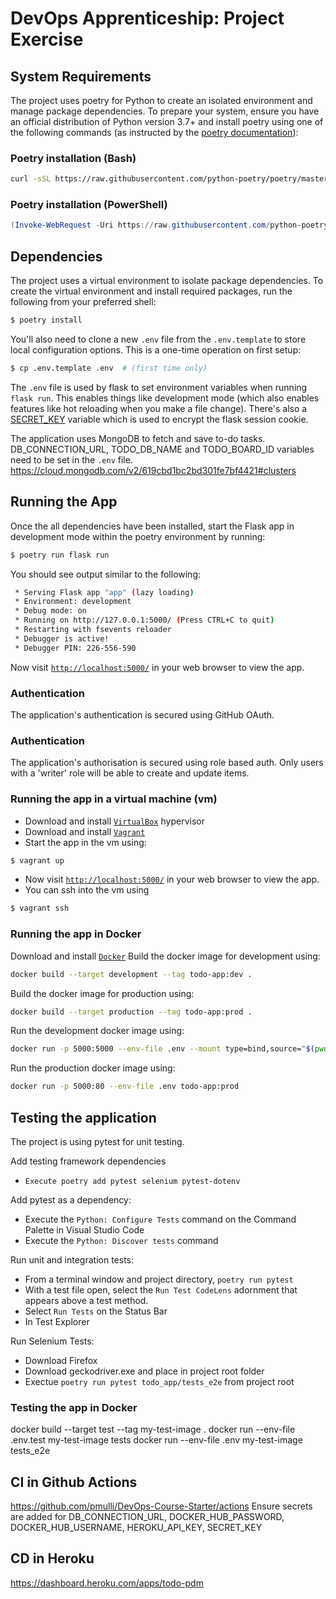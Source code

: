 # DevOps Apprenticeship: Project Exercise

## System Requirements

The project uses poetry for Python to create an isolated environment and manage package dependencies. To prepare your system, ensure you have an official distribution of Python version 3.7+ and install poetry using one of the following commands (as instructed by the [poetry documentation](https://python-poetry.org/docs/#system-requirements)):

### Poetry installation (Bash)

```bash
curl -sSL https://raw.githubusercontent.com/python-poetry/poetry/master/get-poetry.py | python
```

### Poetry installation (PowerShell)

```powershell
(Invoke-WebRequest -Uri https://raw.githubusercontent.com/python-poetry/poetry/master/get-poetry.py -UseBasicParsing).Content | python
```

## Dependencies

The project uses a virtual environment to isolate package dependencies. To create the virtual environment and install required packages, run the following from your preferred shell:

```bash
$ poetry install
```

You'll also need to clone a new `.env` file from the `.env.template` to store local configuration options. This is a one-time operation on first setup:

```bash
$ cp .env.template .env  # (first time only)
```

The `.env` file is used by flask to set environment variables when running `flask run`. This enables things like development mode (which also enables features like hot reloading when you make a file change). There's also a [SECRET_KEY](https://flask.palletsprojects.com/en/1.1.x/config/#SECRET_KEY) variable which is used to encrypt the flask session cookie.

The application uses MongoDB to fetch and save to-do tasks. DB_CONNECTION_URL, TODO_DB_NAME and TODO_BOARD_ID variables need to be set in the `.env` file.
https://cloud.mongodb.com/v2/619cbd1bc2bd301fe7bf4421#clusters

## Running the App

Once the all dependencies have been installed, start the Flask app in development mode within the poetry environment by running:
```bash
$ poetry run flask run
```

You should see output similar to the following:
```bash
 * Serving Flask app "app" (lazy loading)
 * Environment: development
 * Debug mode: on
 * Running on http://127.0.0.1:5000/ (Press CTRL+C to quit)
 * Restarting with fsevents reloader
 * Debugger is active!
 * Debugger PIN: 226-556-590
```
Now visit [`http://localhost:5000/`](http://localhost:5000/) in your web browser to view the app.

### Authentication
The application's authentication is secured using GitHub OAuth.

### Authentication
The application's authorisation is secured using role based auth. Only users with a 'writer' role will be able to create and update items.

### Running the app in a virtual machine (vm)
- Download and install [`VirtualBox`](https://www.virtualbox.org/) hypervisor
- Download and install [`Vagrant`](https://www.vagrantup.com/)
- Start the app in the vm using:
```bash
$ vagrant up
```
- Now visit [`http://localhost:5000/`](http://localhost:5000/) in your web browser to view the app.
- You can ssh into the vm using
```bash
$ vagrant ssh
```

### Running the app in Docker
Download and install [`Docker`](https://www.docker.com/get-started)
Build the docker image for development using:
```bash
docker build --target development --tag todo-app:dev .
```
Build the docker image for production using:
```bash
docker build --target production --tag todo-app:prod .
```
Run the development docker image using:
```bash
docker run -p 5000:5000 --env-file .env --mount type=bind,source="$(pwd)"/todo_app,target=/todo_app todo-app:dev
```
Run the production docker image using:
```bash
docker run -p 5000:80 --env-file .env todo-app:prod
```



## Testing the application

The project is using pytest for unit testing.

Add testing framework dependencies
- `Execute poetry add pytest selenium pytest-dotenv`

Add pytest as a dependency:
- Execute the `Python: Configure Tests` command on the Command Palette in Visual Studio Code
- Execute the `Python: Discover tests` command

Run unit and integration tests:
- From a terminal window and project directory, `poetry run pytest`
- With a test file open, select the `Run Test CodeLens` adornment that appears above a test method.
- Select `Run Tests` on the Status Bar
- In Test Explorer

Run Selenium Tests:
- Download Firefox
- Download geckodriver.exe and place in project root folder
- Exectue `poetry run pytest todo_app/tests_e2e` from project root

### Testing the app in Docker
docker build --target test --tag my-test-image .
docker run --env-file .env.test my-test-image tests
docker run --env-file .env my-test-image tests_e2e

## CI in Github Actions
https://github.com/pmulli/DevOps-Course-Starter/actions
Ensure secrets are added for DB_CONNECTION_URL, DOCKER_HUB_PASSWORD, DOCKER_HUB_USERNAME, HEROKU_API_KEY, SECRET_KEY

## CD in Heroku
https://dashboard.heroku.com/apps/todo-pdm

